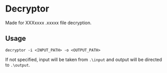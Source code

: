 # Decryptor
Made for XXXxxxx .xxxxx file decryption.

## Usage

`decryptor -i <INPUT_PATH> -o <OUTPUT_PATH>`

If not specified, input will be taken from `.\input` and output will be directed to `.\output`.
